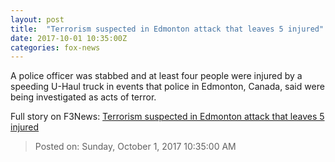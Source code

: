 ```yaml
---
layout: post
title:  "Terrorism suspected in Edmonton attack that leaves 5 injured"
date: 2017-10-01 10:35:00Z
categories: fox-news
---
```


A police officer was stabbed and at least four people were injured by a speeding U-Haul truck in events that police in Edmonton, Canada, said were being investigated as acts of terror.


Full story on F3News: [Terrorism suspected in Edmonton attack that leaves 5 injured](http://www.f3nws.com/n/qxnxAC)

> Posted on: Sunday, October 1, 2017 10:35:00 AM
